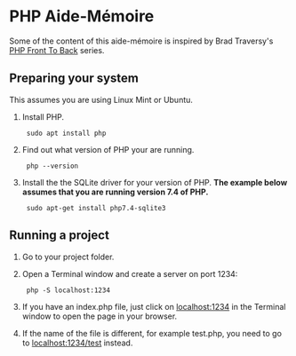 # PHP Aide-Mémoire

Some of the content of this aide-mémoire is inspired by Brad Traversy's [PHP Front To Back](https://youtu.be/9p9siksrSoU) series.

## Preparing your system

This assumes you are using Linux Mint or Ubuntu.

1. Install PHP.

        sudo apt install php

1. Find out what version of PHP your are running.

        php --version

1. Install the the SQLite driver for your version of PHP. **The example below assumes that you are running version 7.4 of PHP.**

        sudo apt-get install php7.4-sqlite3

## Running a project

1. Go to your project folder.
1. Open a Terminal window and create a server on port 1234:

        php -S localhost:1234

1. If you have an index.php file, just click on [localhost:1234](http://localhost:1234) in the Terminal window to open the page in your browser.
1. If the name of the file is different, for example test.php, you need to go to [localhost:1234/test](http://localhost:1234/test) instead.
